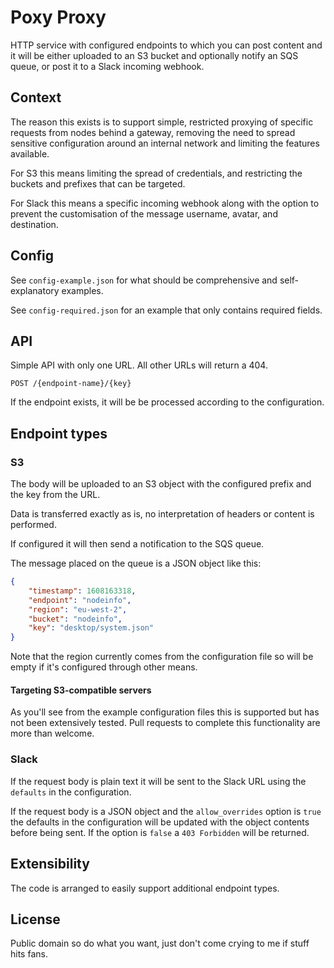 # Poxy Proxy

HTTP service with configured endpoints to which you can post content and it will be either uploaded to an S3 bucket and optionally notify an SQS queue, or post it to a Slack incoming webhook.

## Context

The reason this exists is to support simple, restricted proxying of specific requests from nodes behind a gateway, removing the need to spread sensitive configuration around an internal network and limiting the features available.

For S3 this means limiting the spread of credentials, and restricting the buckets and prefixes that can be targeted.

For Slack this means a specific incoming webhook along with the option to prevent the customisation of the message username, avatar, and destination.

## Config

See `config-example.json` for what should be comprehensive and self-explanatory examples.

See `config-required.json` for an example that only contains required fields.

## API

Simple API with only one URL. All other URLs will return a 404.

```
POST /{endpoint-name}/{key}
```

If the endpoint exists, it will be be processed according to the configuration.

## Endpoint types

### S3

The body will be uploaded to an S3 object with the configured prefix and the key from the URL.

Data is transferred exactly as is, no interpretation of headers or content is performed.

If configured it will then send a notification to the SQS queue.

The message placed on the queue is a JSON object like this:

```json
{
    "timestamp": 1608163318,
    "endpoint": "nodeinfo",
    "region": "eu-west-2",
    "bucket": "nodeinfo",
    "key": "desktop/system.json"
}
```

Note that the region currently comes from the configuration file so will be empty if it's configured through other means.

#### Targeting S3-compatible servers

As you'll see from the example configuration files this is supported but has not been extensively tested. Pull requests to complete this functionality are more than welcome.

### Slack

If the request body is plain text it will be sent to the Slack URL using the `defaults` in the configuration.

If the request body is a JSON object and the `allow_overrides` option is `true` the defaults in the configuration will be updated with the object contents before being sent. If the option is `false` a `403 Forbidden` will be returned.

## Extensibility

The code is arranged to easily support additional endpoint types.

## License

Public domain so do what you want, just don't come crying to me if stuff hits fans.
